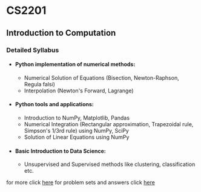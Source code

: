# CS2201
## Introduction to Computation

### Detailed Syllabus

- #### Python implementation of numerical methods: 
  - Numerical Solution of Equations (Bisection, Newton-Raphson, Regula falsi)
  - Interpolation (Newton's Forward, Lagrange)

- #### Python tools and applications:
  - Introduction to NumPy, Matplotlib, Pandas
  - Numerical Integration (Rectangular approximation, Trapezoidal rule, Simpson's 1/3rd rule) using NumPy, SciPy
  - Solution of Linear Equations using NumPy

- #### Basic Introduction to Data Science:
  - Unsupervised and Supervised methods like clustering, classification etc.

for more click [here](https://www.iiserkol.ac.in/teaching-plan/course/2023/Spring/CS2201/)
for problem sets and answers click [here](https://docs.google.com/document/d/1J9POIQxRu_f0pFDaO-FS0DEN64xWiuHcs5nx5wrZ3l4/edit)
